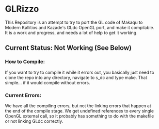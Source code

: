 # GLRizzo

This Repository is an attempt to try to port the GL code of Makaqu to Modern Kallitios and Kazade's GLdc OpenGL port, and make it compilable. It is a work and progress, and needs a lot of help to get it working.

## Current Status: Not Working (See Below)

### How to Compile:

If you want to try to compile it while it errors out, you basically just need to clone the repo into any directory, navigate to s_dc and type make. That simple... if it would compile without errors.


### Current Errors:

We have all the compiling errors, but not the linking errors that happen at the end of the compile stage.
We get undefined references to every single OpenGL external call, so it probably has something to do with the makefile or not linking GLdc correctly.